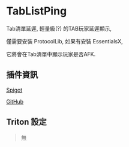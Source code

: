 # TabListPing

Tab清單延遲, 輕量級(?) 的TAB玩家延遲顯示,

僅需要安裝 ProtocolLib, 如果有安裝 EssentialsX,

它將會在Tab清單中顯示玩家是否AFK.

## 插件資訊

[Spigot](https://www.spigotmc.org/resources/66275/)

[GitHub](https://github.com/Bobcat00/TabListPing)

## Triton 設定

> 無
